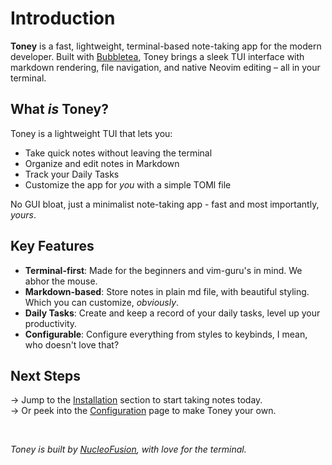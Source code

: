 # Introduction

**Toney** is a fast, lightweight, terminal-based note-taking app for the modern developer.
Built with [Bubbletea](https://charm.sh/), Toney brings a sleek TUI interface with markdown rendering, file navigation, and native Neovim editing – all in your terminal.

## What _is_ Toney?

Toney is a lightweight TUI that lets you:

- Take quick notes without leaving the terminal
- Organize and edit notes in Markdown
- Track your Daily Tasks
- Customize the app for _you_ with a simple TOMl file

No GUI bloat, just a minimalist note-taking app - fast and most importantly, _yours_.

## Key Features

- **Terminal-first**: Made for the beginners and vim-guru's in mind. We abhor the mouse.
- **Markdown-based**: Store notes in plain md file, with beautiful styling. Which you can customize, _obviously_.
- **Daily Tasks**: Create and keep a record of your daily tasks, level up your productivity.
- **Configurable**: Configure everything from styles to keybinds, I mean, who doesn't love that?

## Next Steps

→ Jump to the [Installation](/docs/install) section to start taking notes today.  
→ Or peek into the [Configuration](/docs/config) page to make Toney your own.

<br>

_Toney is built by [NucleoFusion](https://github.com/NucleoFusion), with love for the terminal._
